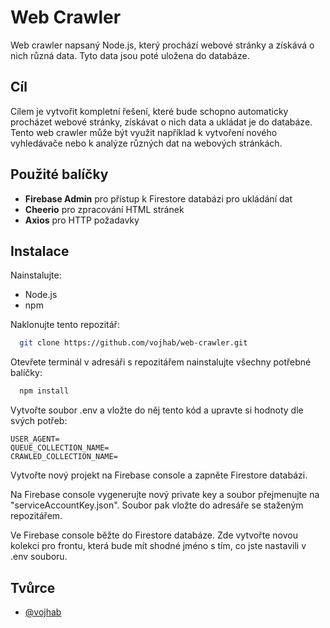 # Web Crawler

Web crawler napsaný Node.js, který prochází webové stránky a získává o nich různá data. Tyto data jsou poté uložena do databáze.

## Cíl

Cílem je vytvořit kompletní řešení, které bude schopno automaticky procházet webové stránky, získávat o nich data a ukládat je do databáze. Tento web crawler může být využit například k vytvoření nového vyhledávače nebo k analýze různých dat na webových stránkách.

## Použité balíčky

- **Firebase Admin** pro přístup k Firestore databázi pro ukládání dat
- **Cheerio** pro zpracování HTML stránek
- **Axios** pro HTTP požadavky

## Instalace

Nainstalujte:

- Node.js
- npm

Naklonujte tento repozitář:

```bash
  git clone https://github.com/vojhab/web-crawler.git
```

Otevřete terminál v adresáři s repozitářem nainstalujte všechny potřebné balíčky:

```bash
  npm install
```

Vytvořte soubor .env a vložte do něj tento kód a upravte si hodnoty dle svých potřeb:

```
USER_AGENT=
QUEUE_COLLECTION_NAME=
CRAWLED_COLLECTION_NAME=
```

Vytvořte nový projekt na Firebase console a zapněte Firestore databázi.

Na Firebase console vygenerujte nový private key a soubor přejmenujte na "serviceAccountKey.json". Soubor pak vložte do adresáře se staženým repozitářem.

Ve Firebase console běžte do Firestore databáze. Zde vytvořte novou kolekci pro frontu, která bude mít shodné jméno s tím, co jste nastavili v .env souboru.

## Tvůrce

- [@vojhab](https://www.github.com/vojhab)
